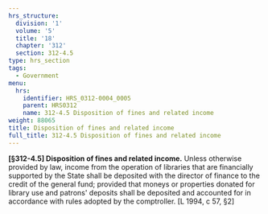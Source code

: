 ```yaml
---
hrs_structure:
  division: '1'
  volume: '5'
  title: '18'
  chapter: '312'
  section: 312-4.5
type: hrs_section
tags:
  - Government
menu:
  hrs:
    identifier: HRS_0312-0004_0005
    parent: HRS0312
    name: 312-4.5 Disposition of fines and related income
weight: 88065
title: Disposition of fines and related income
full_title: 312-4.5 Disposition of fines and related income
---
```

**[§312-4.5] Disposition of fines and related income.** Unless otherwise provided by law, income from the operation of libraries that are financially supported by the State shall be deposited with the director of finance to the credit of the general fund; provided that moneys or properties donated for library use and patrons' deposits shall be deposited and accounted for in accordance with rules adopted by the comptroller. [L 1994, c 57, §2]